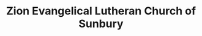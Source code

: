 ---
layout: repo
title: "Zion Evangelical Lutheran Church of Sunbury"
id: 15329
permalink: repos/15329/
---